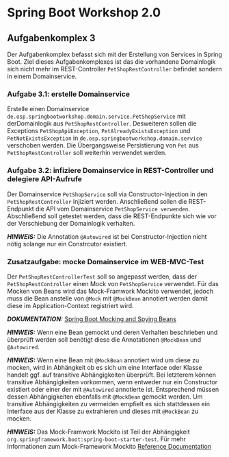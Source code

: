 # Spring Boot Workshop 2.0

## Aufgabenkomplex 3

Der Aufgabenkomplex befasst sich mit der Erstellung von Services in Spring Boot.
Ziel dieses Aufgabenkomplexes ist das die vorhandene Domainlogik sich nicht mehr im REST-Controller `PetShopRestController` befindet sondern in einem Domainservice.

### Aufgabe 3.1: erstelle Domainservice

Erstelle einen Domainservice `de.osp.springbootworkshop.domain.service.PetShopService` mit derDomainlogik aus `PetShopRestController`.
Desweiteren sollen die Exceptions `PetShopApiException`, `PetAlreadyExistsException` und `PetNotExistsException` in `de.osp.springbootworkshop.domain.service` verschoben werden.
Die Übergangsweise Persistierung von `Pet` aus `PetShopRestController` soll weiterhin verwendet werden.


### Aufgabe 3.2: infiziere Domainservice in REST-Controller und delegiere API-Aufrufe

Der Domainservice `PetShopService` soll via Constructor-Injection in den `PetShopRestController` injiziert werden. Anschließend sollen die REST-Endpunkt die API vom Domainservice
`PetShopService verwenden`. Abschließend soll getestet werden, dass die REST-Endpunkte sich wie vor der Verschiebung der Domainlogik verhalten.

**_HINWEIS:_** Die Annotation `@Autowired` ist bei Constructor-Injection nicht nötig solange nur ein Constrcutor existiert.


### Zusatzaufgabe: mocke Domainservice im WEB-MVC-Test

Der `PetShopRestControllerTest` soll so angepasst werden, dass der `PetShopRestController` einen Mock von `PetShopService` verwendet. Für das Mocken von Beans wird das
Mock-Framwork Mockito verwendet, jedoch muss die Bean anstelle von `@Mock` mit `@MockBean` annotiert werden damit diese im Application-Context registriert wird.

**_DOKUMENTATION:_**
[Spring Boot Mocking and Spying Beans](https://docs.spring.io/spring-boot/docs/current/reference/html/boot-features-testing.html#boot-features-testing-spring-boot-applications-mocking-beans)

**_HINWEIS:_** Wenn eine Bean gemockt und deren Verhalten beschrieben und überprüft werden soll benötigt diese die Annotationen `@MockBean` und `@Autowired`.

**_HINWEIS:_** Wenn eine Bean mit `@MockBean` annotiert wird um diese zu mocken, wird in Abhängkeit ob es sich um eine Interface oder Klasse handelt ggf. auf transitive
Abhängigkeiten überprüft. Bei letzterem können transitive Abhängigkeiten vorkommen, wenn entweder nur ein Constructor existiert oder einer der mit `@Autowired` annotierte ist.
Entsprechend müssen dessen Abhängigkeiten ebenfalls mit `@MockBean` gemockt werden. Um transitive Abhängigkeiten zu vermeiden empfielt es sich stattdessen ein Interface aus der
Klasse zu extrahieren und dieses mit `@MockBean` zu mocken.

**_HINWEIS:_** Das Mock-Framwork Mockito ist Teil der Abhängigkeit `org.springframework.boot:spring-boot-starter-test`. Für mehr Informationen zum Mock-Framework Mockito
[Reference Documentation](https://site.mockito.org/)
